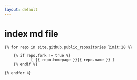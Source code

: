```yaml
---
layout: default
---
```

 # index md file

    {% for repo in site.github.public_repositories limit:28 %}
 
        {% if repo.fork != true %}
                [ {{ repo.homepage }}{{ repo.name }} ]
        {% endif %}
 
    {% endfor %}
